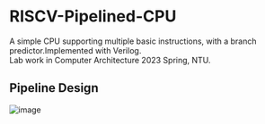 # RISCV-Pipelined-CPU
A simple CPU supporting multiple basic instructions, with a branch predictor.Implemented with Verilog.\
Lab work in Computer Architecture 2023 Spring, NTU.

## Pipeline Design
![image](https://github.com/yc-LoAndy/RISCV-Pipelined-CPU/pic/CA111-2_lab2_spec-cropped-5-1.png)
